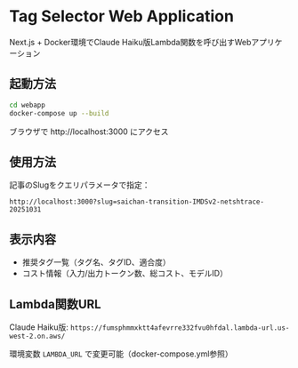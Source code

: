 # Tag Selector Web Application

Next.js + Docker環境でClaude Haiku版Lambda関数を呼び出すWebアプリケーション

## 起動方法

```bash
cd webapp
docker-compose up --build
```

ブラウザで http://localhost:3000 にアクセス

## 使用方法

記事のSlugをクエリパラメータで指定：

```
http://localhost:3000?slug=saichan-transition-IMDSv2-netshtrace-20251031
```

## 表示内容

- 推奨タグ一覧（タグ名、タグID、適合度）
- コスト情報（入力/出力トークン数、総コスト、モデルID）

## Lambda関数URL

Claude Haiku版: `https://fumsphmmxktt4afevrre332fvu0hfdal.lambda-url.us-west-2.on.aws/`

環境変数 `LAMBDA_URL` で変更可能（docker-compose.yml参照）
